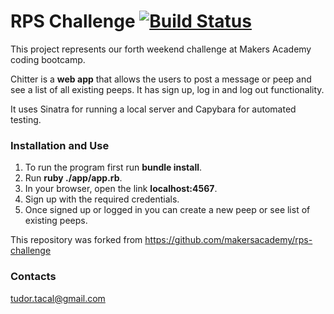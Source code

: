 # RPS Challenge [![Build Status](https://travis-ci.org/TudorTacal/chitter-challenge.svg?branch=master)](https://travis-ci.org/TudorTacal/chitter-challenge)

This project represents our forth weekend challenge at Makers Academy coding bootcamp.  

Chitter is a **web app** that allows the users to post a message or peep and see a list of all existing peeps. It has sign up, log in and log out functionality.

 It uses Sinatra for running a local server and Capybara for automated testing.

### Installation and Use

1. To run the program first run **bundle install**.
2. Run **ruby ./app/app.rb**.
3. In your browser, open the link **localhost:4567**.
4. Sign up with the required credentials.
5. Once signed up or logged in you can create a new peep or see list of existing peeps.



This repository was forked from https://github.com/makersacademy/rps-challenge

### Contacts
tudor.tacal@gmail.com

